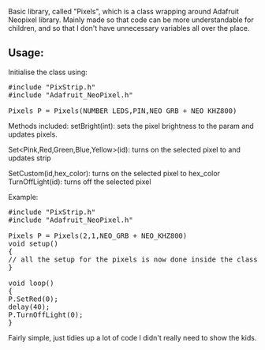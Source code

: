 Basic library, called "Pixels", which is a class wrapping around Adafruit Neopixel library. Mainly made so that code can be more understandable for children, and so that I don't have unnecessary variables all over the place.

Usage:
------------------------------------------------------------------------------------------------------------
Initialise the class using:
<pre>#include "PixStrip.h"
#include "Adafruit_NeoPixel.h"

Pixels P = Pixels(NUMBER_LEDS,PIN,NEO_GRB + NEO_KHZ800)</pre>

Methods included:
setBright(int): sets the pixel brightness to the param and updates pixels.

Set<Pink,Red,Green,Blue,Yellow>(id): turns on the selected pixel to <color> and updates strip

SetCustom(id,hex_color): turns on the selected pixel to hex_color
TurnOffLight(id): turns off the selected pixel


Example:
<pre>
#include "PixStrip.h"
#include "Adafruit_NeoPixel.h"

Pixels P = Pixels(2,1,NEO_GRB + NEO_KHZ800)
void setup()
{
// all the setup for the pixels is now done inside the class
}

void loop()
{
P.SetRed(0);
delay(40);
P.TurnOffLight(0);
}</pre>
Fairly simple, just tidies up a lot of code I didn't really need to show the kids.
